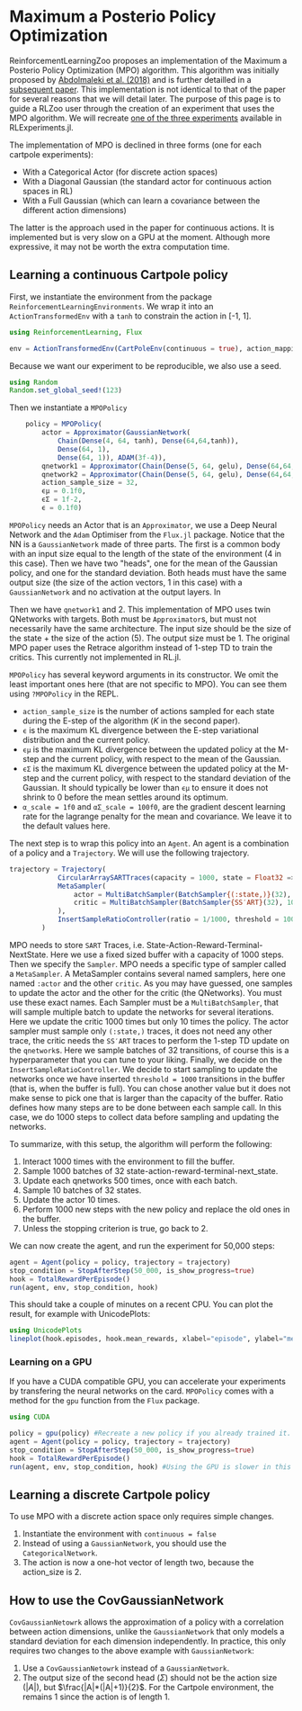 # Maximum a Posterio Policy Optimization

ReinforcementLearningZoo proposes an implementation of the Maximum a Posterio Policy Optimization (MPO) algorithm. This algorithm was initially proposed by [Abdolmaleki et al. (2018)](https://arxiv.org/abs/1806.06920) and is further detailled in a [subsequent paper](https://arxiv.org/abs/1812.02256). This implementation is not identical to that of the paper for several reasons that we will detail later. The purpose of this page is to guide a RLZoo user through the creation of an experiment that uses the MPO algorithm. We will recreate [one of the three experiments](../../../src/ReinforcementLearningExperiments/deps/experiments/experiments/Policy%20Gradient/JuliaRL_MPO_CartPole.jl) available in RLExperiments.jl. 

The implementation of MPO is declined in three forms (one for each cartpole experiments):
  
- With a Categorical Actor (for discrete action spaces)
- With a Diagonal Gaussian (the standard actor for continuous action spaces in RL)
- With a Full Gaussian (which can learn a covariance between the different action dimensions)

The latter is the approach used in the paper for continuous actions. It is implemented but is very slow on a GPU at the moment. Although more expressive, it may not be worth the extra computation time. 

## Learning a continuous Cartpole policy
First, we instantiate the environment from the package `ReinforcementLearningEnvironments`. We wrap it into an `ActionTransformedEnv` with a `tanh` to constrain the action in [-1, 1].

```julia
using ReinforcementLearning, Flux

env = ActionTransformedEnv(CartPoleEnv(continuous = true), action_mapping = x->tanh(only(x)))
```

Because we want our experiment to be reproducible, we also use a seed.

```julia
using Random
Random.set_global_seed!(123)
```

Then we instantiate a `MPOPolicy` 
```julia
    policy = MPOPolicy(
        actor = Approximator(GaussianNetwork(
            Chain(Dense(4, 64, tanh), Dense(64,64,tanh)),
            Dense(64, 1),
            Dense(64, 1)), ADAM(3f-4)),
        qnetwork1 = Approximator(Chain(Dense(5, 64, gelu), Dense(64,64,gelu), Dense(64,1)), ADAM(3f-4)),
        qnetwork2 = Approximator(Chain(Dense(5, 64, gelu), Dense(64,64,gelu), Dense(64,1)), ADAM(3f-4)),
        action_sample_size = 32,
        ϵμ = 0.1f0, 
        ϵΣ = 1f-2,
        ϵ = 0.1f0)
```
`MPOPolicy` needs an Actor that is an `Approximator`, we use a Deep Neural Network and the `Adam` Optimiser from the `Flux.jl` package. Notice that the NN is a `GaussianNetwork` made of three parts. The first is a common body with an input size equal to the length of the state of the environment (4 in this case). Then we have two "heads", one for the mean of the Gaussian policy, and one for the standard deviation. Both heads must have the same output size (the size of the action vectors, 1 in this case) with a `GaussianNetwork` and no activation at the output layers. In

Then we have `qnetwork1` and 2. This implementation of MPO uses twin QNetworks with targets. Both must be `Approximator`s, but must not necessarily have the same architecture. The input size should be the size of the state + the size of the action (5). The output size must be 1. The original MPO paper uses the Retrace algorithm instead of 1-step TD to train the critics. This currently not implemented in RL.jl.

`MPOPolicy` has several keyword arguments in its constructor. We omit the least important ones here (that are not specific to MPO). You can see them using `?MPOPolicy` in the REPL. 

- `action_sample_size` is the number of actions sampled for each state during the E-step of the algorithm ($K$ in the second paper). 
- `ϵ` is the maximum KL divergence between the E-step variational distribution and the current policy.
- `ϵμ` is the maximum KL divergence between the updated policy at the M-step and the current policy, with respect to the mean of the Gaussian.
-  `ϵΣ` is the maximum KL divergence between the updated policy at the M-step and the current policy, with respect to the standard deviation of the Gaussian. It should typically be lower than `ϵμ` to ensure it does not shrink to 0 before the mean settles around its optimum. 
- `α_scale = 1f0` and `αΣ_scale = 100f0`, are the gradient descent learning rate for the lagrange penalty for the mean and covariance. We leave it to the default values here. 

The next step is to wrap this policy into an `Agent`. An agent is a combination of a policy and a `Trajectory`. We will use the following trajectory.

```julia
trajectory = Trajectory(
            CircularArraySARTTraces(capacity = 1000, state = Float32 => (4,),action = Float32 => (1,)), 
            MetaSampler(
                actor = MultiBatchSampler(BatchSampler{(:state,)}(32), 10),
                critic = MultiBatchSampler(BatchSampler{SS′ART}(32), 1000)
            ),
            InsertSampleRatioController(ratio = 1/1000, threshold = 1000)
        ) 
```

MPO needs to store `SART` Traces, i.e. State-Action-Reward-Terminal-NextState. Here we use a fixed sized buffer with a capacity of 1000 steps. Then we specify the `Sampler`. MPO needs a specific type of sampler called a `MetaSampler`. A MetaSampler contains several named samplers, here one named `:actor` and the other `critic`. As you may have guessed, one samples to update the actor and the other for the critic (the QNetworks). You must use these exact names. Each Sampler must be a `MultiBatchSampler`, that will sample multiple batch to update the networks for several iterations. Here we update the critic 1000 times but only 10 times the policy. The actor sampler must sample only `(:state,)` traces, it does not need any other trace, the critic needs the `SS′ART` traces to perform the 1-step TD update on the `qnetwork`s. Here we sample batches of 32 transitions, of course this is a hyperparameter that you can tune to your liking.
Finally, we decide on the `InsertSampleRatioController`. We decide to start sampling to update the networks once we have inserted `threshold = 1000` transitions in the buffer (that is, when the buffer is full). You can chose another value but it does not make sense to pick one that is larger than the capacity of the buffer. Ratio defines how many steps are to be done between each sample call. In this case, we do 1000 steps to collect data before sampling and updating the networks. 

To summarize, with this setup, the algorithm will perform the following:
1. Interact 1000 times with the environment to fill the buffer.
2. Sample 1000 batches of 32 state-action-reward-terminal-next_state.
3. Update each qnetworks 500 times, once with each batch. 
4. Sample 10 batches of 32 states.
5. Update the actor 10 times.
6. Perform 1000 new steps with the new policy and replace the old ones in the buffer.
7. Unless the stopping criterion is true, go back to 2.

We can now create the agent, and run the experiment for 50,000 steps:
```julia
agent = Agent(policy = policy, trajectory = trajectory)
stop_condition = StopAfterStep(50_000, is_show_progress=true)
hook = TotalRewardPerEpisode()
run(agent, env, stop_condition, hook)
```

This should take a couple of minutes on a recent CPU. You can plot the result, for example with UnicodePlots:
```julia
using UnicodePlots
lineplot(hook.episodes, hook.mean_rewards, xlabel="episode", ylabel="mean episode reward", title = "Cartpole Continuous Action Space")
```

### Learning on a GPU

If you have a CUDA compatible GPU, you can accelerate your experiments by transfering the neural networks on the card. `MPOPolicy` comes with a method for the `gpu` function from the `Flux` package.

```julia
using CUDA

policy = gpu(policy) #Recreate a new policy if you already trained it.
agent = Agent(policy = policy, trajectory = trajectory)
stop_condition = StopAfterStep(50_000, is_show_progress=true)
hook = TotalRewardPerEpisode()
run(agent, env, stop_condition, hook) #Using the GPU is slower in this case because the NN and the batch size are small.
```

## Learning a discrete Cartpole policy

To use MPO with a discrete action space only requires simple changes. 
1. Instantiate the environment with `continuous = false`
2. Instead of using a `GaussianNetwork`, you should use the `CategoricalNetwork`. 
3. The action is now a one-hot vector of length two, because the action_size is 2.

## How to use the CovGaussianNetwork

`CovGaussianNetowrk` allows the approximation of a policy with a correlation between action dimensions, unlike the `GaussianNetwork` that only models a standard deviation for each dimension independently. In practice, this only requires two changes to the above example with `GaussianNetwork`:
1. Use a `CovGaussianNetowrk` instead of a `GaussianNetwork`.
2. The output size of the second head ($\Sigma$) should not be the action size ($|A|$), but $\frac{|A|*(|A|+1)}{2}$. For the Cartpole environment, the remains 1 since the action is of length 1.


